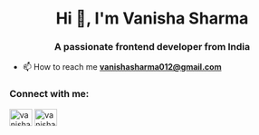 <h1 align="center">Hi 👋, I'm Vanisha Sharma</h1>
<h3 align="center">A passionate frontend developer from India</h3>

- 📫 How to reach me **vanishasharma012@gmail.com**

<h3 align="left">Connect with me:</h3>
<p align="left">
<a href="https://dev.to/vanishaasharma" target="blank"><img align="center" src="https://raw.githubusercontent.com/rahuldkjain/github-profile-readme-generator/master/src/images/icons/Social/devto.svg" alt="vanishaasharma" height="30" width="40" /></a>
<a href="https://instagram.com/vanishaa.sharma" target="blank"><img align="center" src="https://raw.githubusercontent.com/rahuldkjain/github-profile-readme-generator/master/src/images/icons/Social/instagram.svg" alt="vanishaa.sharma" height="30" width="40" /></a>
</p>
